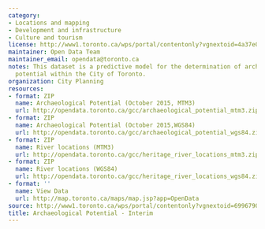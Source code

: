 ```yaml
---
category:
- Locations and mapping
- Development and infrastructure
- Culture and tourism
license: http://www1.toronto.ca/wps/portal/contentonly?vgnextoid=4a37e03bb8d1e310VgnVCM10000071d60f89RCRD
maintainer: Open Data Team
maintainer_email: opendata@toronto.ca
notes: This dataset is a predictive model for the determination of archaeological
  potential within the City of Toronto.
organization: City Planning
resources:
- format: ZIP
  name: Archaeological Potential (October 2015, MTM3)
  url: http://opendata.toronto.ca/gcc/archaeological_potential_mtm3.zip
- format: ZIP
  name: Archaeological Potential (October 2015,WGS84)
  url: http://opendata.toronto.ca/gcc/archaeological_potential_wgs84.zip
- format: ZIP
  name: River locations (MTM3)
  url: http://opendata.toronto.ca/gcc/heritage_river_locations_mtm3.zip
- format: ZIP
  name: River locations (WGS84)
  url: http://opendata.toronto.ca/gcc/heritage_river_locations_wgs84.zip
- format: ''
  name: View Data
  url: http://map.toronto.ca/maps/map.jsp?app=OpenData
source: http://www1.toronto.ca/wps/portal/contentonly?vgnextoid=6996790e6f21d210VgnVCM1000003dd60f89RCRD&vgnextchannel=1a66e03bb8d1e310VgnVCM10000071d60f89RCRD
title: Archaeological Potential - Interim
---
```

